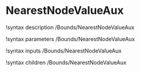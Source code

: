 <!-- MOOSE Documentation Stub: Remove this when content is added. -->

# NearestNodeValueAux
!syntax description /Bounds/NearestNodeValueAux

!syntax parameters /Bounds/NearestNodeValueAux

!syntax inputs /Bounds/NearestNodeValueAux

!syntax children /Bounds/NearestNodeValueAux
